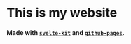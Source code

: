 # This is my website

#### Made with [`svelte-kit`](https://kit.svelte.dev) and [`github-pages`](https://pages.github.com/).

